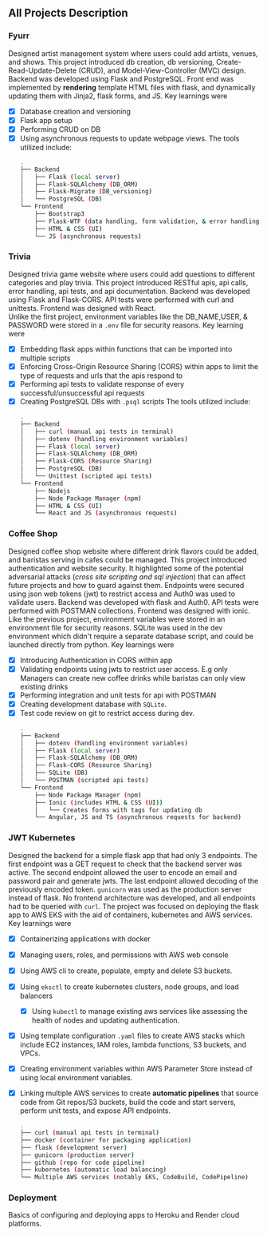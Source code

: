 ## All Projects Description

### Fyurr
Designed artist management system where users could add artists, venues, and shows. This project introduced db creation, db versioning, Create-Read-Update-Delete (CRUD), and Model-View-Controller (MVC) design. Backend was developed using Flask and PostgreSQL. Front end was implemented by **rendering** template HTML files with flask, and dynamically updating them with Jinja2, flask forms, and JS. Key learnings were 
- [x] Database creation and versioning
- [x] Flask app setup
- [x] Performing CRUD on DB
- [x] Using asynchronous requests to update webpage views.
The tools utilized include:
    ```bash
    .
    ├── Backend
    │   ├── Flask (local server)
    │   ├── Flask-SQLAlchemy (DB_ORM)
    │   ├── Flask-Migrate (DB_versioning)
    │   └── PostgreSQL (DB)
    └── Frontend
        ├── Bootstrap3
        ├── Flask-WTF (data handling, form validation, & error handling)
        ├── HTML & CSS (UI)
        └── JS (asynchronous requests)
    ```

### Trivia
Designed trivia game website where users could add questions to different categories and play trivia. This project introduced RESTful apis, api calls, error handling, api tests, and api documentation. Backend was developed using Flask and Flask-CORS. API tests were performed with curl and unittests. Frontend was designed with React. <br>
Unlike the first project, environment variables like the DB_NAME,USER, & PASSWORD were stored in a `.env` file for security reasons. Key learning were
- [x] Embedding flask apps within functions that can be imported into multiple scripts
- [x] Enforcing Cross-Origin Resource Sharing (CORS) within apps to limit the type of requests and urls that the apis respond to
- [x] Performing api tests to validate response of every successful/unsuccessful api requests
- [x] Creating PostgreSQL DBs with `.psql` scripts
The tools utilized include:
    ```bash
    .
    ├── Backend
    │   ├── curl (manual api tests in terminal)
    │   ├── dotenv (handling environment variables)
    │   ├── Flask (local server)
    │   ├── Flask-SQLAlchemy (DB_ORM)
    │   ├── Flask-CORS (Resource Sharing)
    │   ├── PostgreSQL (DB)
    │   └── Unittest (scripted api tests)
    └── Frontend
        ├── Nodejs 
        ├── Node Package Manager (npm)
        ├── HTML & CSS (UI)
        └── React and JS (asynchronous requests)
    ```

### Coffee Shop
Designed coffee shop website where different drink flavors could be added, and baristas serving in cafes could be managed. This project introduced authentication and website security. It highlighted some of the potential adversarial attacks (*cross site scripting and sql injection*) that can affect future projects and how to guard against them. Endpoints were secured using json web tokens (jwt) to restrict access and Auth0 was used to validate users. Backend was developed with flask and Auth0. API tests were performed with POSTMAN collections. Frontend was designed with ionic. <br>
Like the previous project, environment variables were stored in an environment file for security reasons. SQLite was used in the dev environment which didn't require a separate database script, and could be launched directly from python. Key learnings were
- [x] Introducing Authentication in CORS within app
- [x] Validating endpoints using jwts to restrict user access. E.g only Managers can create new coffee drinks while baristas can only view existing drinks
- [x] Performing integration and unit tests for api with POSTMAN
- [x] Creating development database with `SQLite`.
- [x] Test code review on git to restrict access during dev.
    ```bash
    .
    ├── Backend
    │   ├── dotenv (handling environment variables)
    │   ├── Flask (local server)
    │   ├── Flask-SQLAlchemy (DB_ORM)
    │   ├── Flask-CORS (Resource Sharing)
    │   ├── SQLite (DB)
    │   └── POSTMAN (scripted api tests)
    └── Frontend
        ├── Node Package Manager (npm)
        ├── Ionic (includes HTML & CSS (UI))
        │   └── Creates forms with tags for updating db 
        └── Angular, JS and TS (asynchronous requests for backend)
    ```

### JWT Kubernetes
Designed the backend for a simple flask app that had only 3 endpoints. The first endpoint was a GET request to check that the backend server was active. The second endpoint allowed the user to encode an email and password pair and generate jwts. The last endpoint allowed decoding of the previously encoded token. `gunicorn` was used as the production server instead of flask. No frontend architecture was developed, and all endpoints had to be queried with `curl`. The project was focused on deploying the flask app to AWS EKS with the aid of containers, kubernetes and AWS services. Key learnings were
- [x] Containerizing applications with docker
- [x] Managing users, roles, and permissions with AWS web console
- [x] Using AWS cli to create, populate, empty and delete S3 buckets.
- [x] Using `eksctl` to create kubernetes clusters, node groups, and load balancers
    - [x] Using `kubectl` to manage existing aws services like assessing the health of nodes and updating authentication.
- [x] Using template configuration `.yaml` files to create AWS stacks which include EC2 instances, IAM roles, lambda functions, S3 buckets, and VPCs.
- [x] Creating environment variables within AWS Parameter Store instead of using local environment variables.
- [x] Linking multiple AWS services to create **automatic pipelines** that source code from Git repos/S3 buckets, build the code and start servers, perform unit tests, and expose API endpoints.

    ```bash
    .
    ├── curl (manual api tests in terminal)
    ├── docker (container for packaging application)
    ├── flask (development server)
    ├── gunicorn (production server)
    ├── github (repo for code pipeline)
    ├── kubernetes (automatic load balancing)
    └── Multiple AWS services (notably EKS, CodeBuild, CodePipeline)
    ```

### Deployment
Basics of configuring and deploying apps to Heroku and Render cloud platforms.